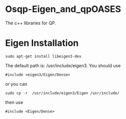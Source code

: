# Osqp-Eigen_and_qpOASES
The c++ libraries for QP.

# Eigen Installation

```
sudo apt-get install libeigen3-dev
```

The default path is: /usr/include/eigen3. You should use

```
#include <eigen3/Eigen/Dense>
```

or you can 

```
sudo cp -r  /usr/include/eigen3/Eigen /usr/include/
```

then use 

```
#include <Eigen/Dense>
```
